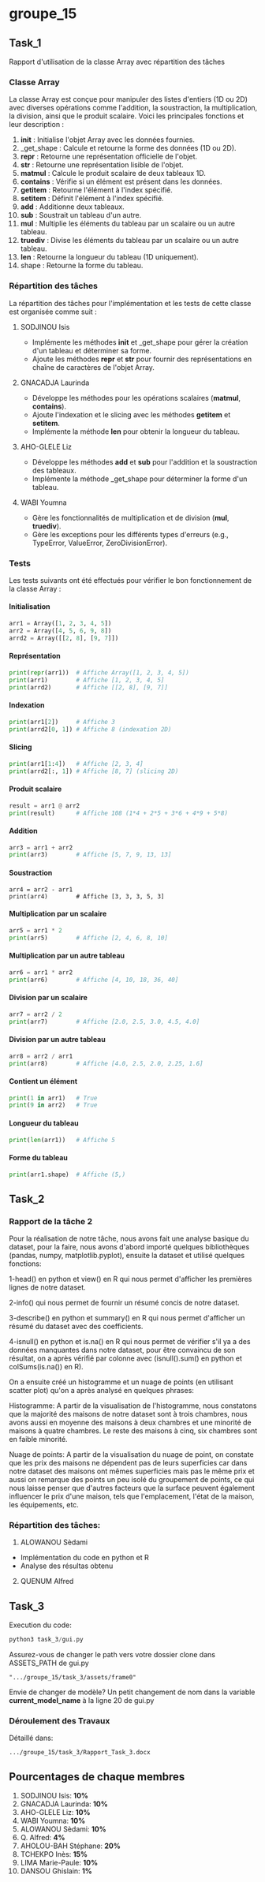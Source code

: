 # groupe_15

## Task_1
Rapport d'utilisation de la classe Array avec répartition des tâches

### Classe Array
La classe Array est conçue pour manipuler des listes d'entiers (1D ou 2D) avec diverses opérations comme l'addition, la soustraction, la multiplication, la division, ainsi que le produit scalaire. Voici les principales fonctions et leur description :
1. __init__ : Initialise l'objet Array avec les données fournies.
2. _get_shape : Calcule et retourne la forme des données (1D ou 2D).
3. __repr__ : Retourne une représentation officielle de l'objet.
4. __str__ : Retourne une représentation lisible de l'objet.
5. __matmul__ : Calcule le produit scalaire de deux tableaux 1D.
6. __contains__ : Vérifie si un élément est présent dans les données.
7. __getitem__ : Retourne l'élément à l'index spécifié.
8. __setitem__ : Définit l'élément à l'index spécifié.
9. __add__ : Additionne deux tableaux.
10. __sub__ : Soustrait un tableau d'un autre.
11. __mul__ : Multiplie les éléments du tableau par un scalaire ou un autre tableau.
12. __truediv__ : Divise les éléments du tableau par un scalaire ou un autre tableau.
13. __len__ : Retourne la longueur du tableau (1D uniquement).
14. shape : Retourne la forme du tableau.

### Répartition des tâches
La répartition des tâches pour l'implémentation et les tests de cette classe est organisée comme suit :
1. SODJINOU Isis
    - Implémente les méthodes __init__ et _get_shape pour gérer la création d'un tableau et déterminer sa forme.
    - Ajoute les méthodes __repr__ et __str__ pour fournir des représentations en chaîne de caractères de l'objet Array.

2. GNACADJA Laurinda
    - Développe les méthodes pour les opérations scalaires (__matmul__, __contains__).
    - Ajoute l'indexation et le slicing avec les méthodes __getitem__ et __setitem__.
    - Implémente la méthode __len__ pour obtenir la longueur du tableau.
  
3. AHO-GLELE Liz
     - Développe les méthodes __add__ et __sub__ pour l'addition et la soustraction des tableaux.
     - Implémente la méthode _get_shape pour déterminer la forme d'un tableau.

4. WABI Youmna
    - Gère les fonctionnalités de multiplication et de division (__mul__, __truediv__).
    - Gère les exceptions pour les différents types d'erreurs (e.g., TypeError, ValueError, ZeroDivisionError).

### Tests
Les tests suivants ont été effectués pour vérifier le bon fonctionnement de la classe Array :
#### Initialisation
```python
arr1 = Array([1, 2, 3, 4, 5])
arr2 = Array([4, 5, 6, 9, 8])
arrd2 = Array([[2, 8], [9, 7]])
```
#### Représentation
```python
print(repr(arr1))  # Affiche Array([1, 2, 3, 4, 5])
print(arr1)        # Affiche [1, 2, 3, 4, 5]
print(arrd2)       # Affiche [[2, 8], [9, 7]]
```
#### Indexation
```python
print(arr1[2])     # Affiche 3
print(arrd2[0, 1]) # Affiche 8 (indexation 2D)
```
#### Slicing
```python
print(arr1[1:4])   # Affiche [2, 3, 4] 
print(arrd2[:, 1]) # Affiche [8, 7] (slicing 2D)
```
#### Produit scalaire
```python
result = arr1 @ arr2
print(result)      # Affiche 108 (1*4 + 2*5 + 3*6 + 4*9 + 5*8)
```
#### Addition
```python
arr3 = arr1 + arr2
print(arr3)        # Affiche [5, 7, 9, 13, 13]
```
#### Soustraction
```
arr4 = arr2 - arr1
print(arr4)        # Affiche [3, 3, 3, 5, 3]
```
#### Multiplication par un scalaire
```python
arr5 = arr1 * 2
print(arr5)        # Affiche [2, 4, 6, 8, 10]
```
#### Multiplication par un autre tableau
```python
arr6 = arr1 * arr2
print(arr6)        # Affiche [4, 10, 18, 36, 40]
```
#### Division par un scalaire
```python
arr7 = arr2 / 2
print(arr7)        # Affiche [2.0, 2.5, 3.0, 4.5, 4.0]
```
#### Division par un autre tableau
```python
arr8 = arr2 / arr1
print(arr8)        # Affiche [4.0, 2.5, 2.0, 2.25, 1.6]
```
#### Contient un élément
```python
print(1 in arr1)   # True
print(9 in arr2)   # True
```
#### Longueur du tableau
```python
print(len(arr1))   # Affiche 5
```
#### Forme du tableau
```python
print(arr1.shape)  # Affiche (5,)
```


## Task_2
### Rapport de la tâche 2

Pour la réalisation de notre tâche, nous avons fait une analyse basique du dataset, pour la faire, nous avons d'abord importé quelques bibliothèques (pandas, numpy, matplotlib.pyplot), ensuite la dataset et utilisé quelques fonctions:

1-head() en python et view() en R qui nous permet d'afficher les premières lignes de notre dataset.

2-info() qui nous permet de fournir un résumé concis de notre dataset.

3-describe() en python et summary() en R qui nous permet d'afficher un résumé du dataset avec des coefficients.

4-isnull() en python et is.na() en R qui nous permet de vérifier s'il ya a des données manquantes dans notre dataset, pour être convaincu de son résultat, on a après vérifié par colonne avec (isnull().sum() en python et colSums(is.na()) en R).

On a ensuite créé un histogramme et un nuage de points (en utilisant scatter plot) qu'on a après analysé en quelques phrases:

Histogramme: A partir de la visualisation de l'histogramme, nous constatons que la majorité des maisons de notre dataset sont à trois chambres, nous avons aussi en moyenne des maisons à deux chambres et une minorité de maisons à quatre chambres. Le reste des maisons à cinq, six chambres sont en faible minorité.

Nuage de points: A partir de la visualisation du nuage de point, on constate que les prix des maisons ne dépendent pas de leurs superficies car dans notre dataset des maisons ont mêmes superficies mais pas le même prix et aussi on remarque des points un peu isolé du groupement de points, ce qui nous laisse penser que d'autres facteurs que la surface peuvent également influencer le prix d'une maison, tels que l'emplacement, l'état de la maison, les équipements, etc.

### Répartition des tâches:

1. ALOWANOU Sèdami
- Implémentation du code en python et R
- Analyse des résultas obtenu

2. QUENUM Alfred


## Task_3
Execution du code:
```python
python3 task_3/gui.py
```
Assurez-vous de changer le path vers votre dossier clone dans ASSETS_PATH de gui.py
```
".../groupe_15/task_3/assets/frame0"
```
Envie de changer de modèle? 
Un petit changement de nom dans la variable **current_model_name** à la ligne 20 de gui.py
### Déroulement des Travaux
Détaillé dans:
```
.../groupe_15/task_3/Rapport_Task_3.docx
```

## Pourcentages de chaque membres
1. SODJINOU Isis: **10%**
2. GNACADJA Laurinda: **10%**
3. AHO-GLELE Liz: **10%**
4. WABI Youmna: **10%**
5. ALOWANOU Sèdami: **10%**
6. Q. Alfred: **4%**
7. AHOLOU-BAH Stéphane: **20%**
8. TCHEKPO Inès: **15%**
9. LIMA Marie-Paule: **10%**
10. DANSOU Ghislain: **1%**
